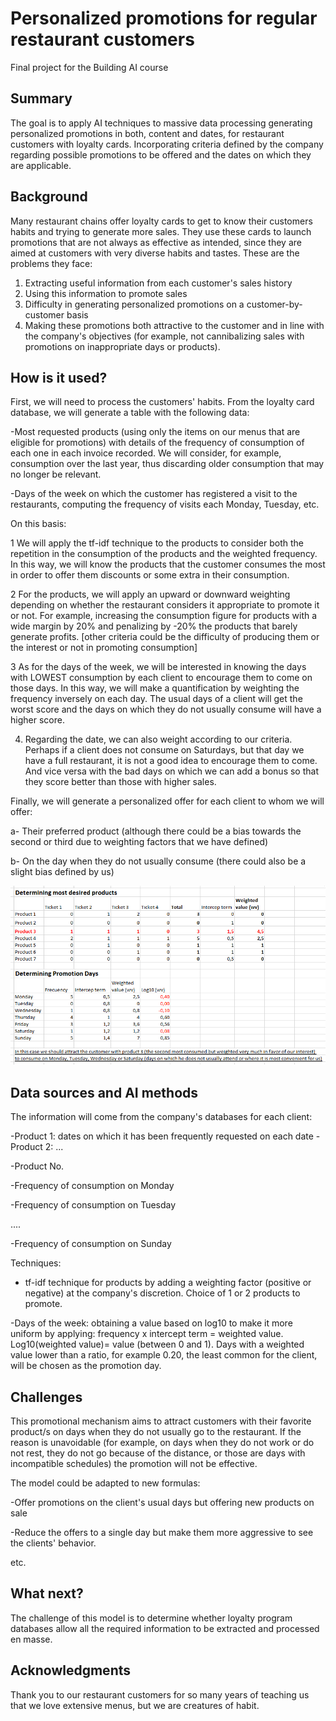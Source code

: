 # Personalized promotions for regular restaurant customers

Final project for the Building AI course

## Summary

The goal is to apply AI techniques to massive data processing generating personalized promotions in both, content and dates, for restaurant customers with loyalty cards. Incorporating criteria defined by the company regarding possible promotions to be offered and the dates on which they are applicable.

## Background

Many restaurant chains offer loyalty cards to get to know their customers habits and trying to generate more sales. They use these cards to launch promotions that are not always as effective as intended, since they are aimed at customers with very diverse habits and tastes. These are the problems they face:

1. Extracting useful information from each customer's sales history
2. Using this information to promote sales
3. Difficulty in generating personalized promotions on a customer-by-customer basis
4. Making these promotions both attractive to the customer and in line with the company's objectives (for example, not cannibalizing sales with promotions on inappropriate days or products).


## How is it used?

First, we will need to process the customers' habits. From the loyalty card database, we will generate a table with the following data:

-Most requested products (using only the items on our menus that are eligible for promotions) with details of the frequency of consumption of each one in each invoice recorded. We will consider, for example, consumption over the last year, thus discarding older consumption that may no longer be relevant.

-Days of the week on which the customer has registered a visit to the restaurants, computing the frequency of visits each Monday, Tuesday, etc.

On this basis:

1 We will apply the tf-idf technique to the products to consider both the repetition in the consumption of the products and the weighted frequency. In this way, we will know the products that the customer consumes the most in order to offer them discounts or some extra in their consumption.

2 For the products, we will apply an upward or downward weighting depending on whether the restaurant considers it appropriate to promote it or not. For example, increasing the consumption figure for products with a wide margin by 20% and penalizing by -20% the products that barely generate profits. [other criteria could be the difficulty of producing them or the interest or not in promoting consumption]

3 As for the days of the week, we will be interested in knowing the days with LOWEST consumption by each client to encourage them to come on those days. In this way, we will make a quantification by weighting the frequency inversely on each day. The usual days of a client will get the worst score and the days on which they do not usually consume will have a higher score.

4. Regarding the date, we can also weight according to our criteria. Perhaps if a client does not consume on Saturdays, but that day we have a full restaurant, it is not a good idea to encourage them to come. And vice versa with the bad days on which we can add a bonus so that they score better than those with higher sales.

Finally, we will generate a personalized offer for each client to whom we will offer:

a- Their preferred product (although there could be a bias towards the second or third due to weighting factors that we have defined)

b- On the day when they do not usually consume (there could also be a slight bias defined by us)

![example image](/promotionsai.png)


## Data sources and AI methods

The information will come from the company's databases for each client:

-Product 1: dates on which it has been frequently requested on each date
-Product 2: ...

-Product No.

-Frequency of consumption on Monday

-Frequency of consumption on Tuesday

....

-Frequency of consumption on Sunday

Techniques:

- tf-idf technique for products by adding a weighting factor (positive or negative) at the company's discretion. Choice of 1 or 2 products to promote.

-Days of the week: obtaining a value based on log10 to make it more uniform by applying: frequency x intercept term = weighted value. Log10(weighted value)= value (between 0 and 1). Days with a weighted value lower than a ratio, for example 0.20, the least common for the client, will be chosen as the promotion day.

## Challenges

This promotional mechanism aims to attract customers with their favorite product/s on days when they do not usually go to the restaurant.
If the reason is unavoidable (for example, on days when they do not work or do not rest, they do not go because of the distance, or those are days with incompatible schedules) the promotion will not be effective.

The model could be adapted to new formulas:

-Offer promotions on the client's usual days but offering new products on sale

-Reduce the offers to a single day but make them more aggressive to see the clients' behavior.

etc.

## What next?

The challenge of this model is to determine whether loyalty program databases allow all the required information to be extracted and processed en masse.


## Acknowledgments

Thank you to our restaurant customers for so many years of teaching us that we love extensive menus, but we are creatures of habit.
